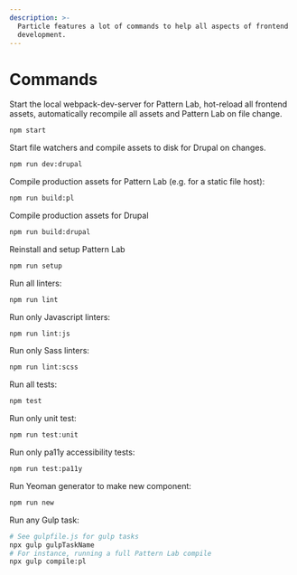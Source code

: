 ```yaml
---
description: >-
  Particle features a lot of commands to help all aspects of frontend
  development.
---
```


# Commands

Start the local webpack-dev-server for Pattern Lab, hot-reload all frontend assets, automatically recompile all assets and Pattern Lab on file change.

```bash
npm start
```

Start file watchers and compile assets to disk for Drupal on changes.

```bash
npm run dev:drupal
```

Compile production assets for Pattern Lab \(e.g. for a static file host\):

```bash
npm run build:pl
```

Compile production assets for Drupal

```bash
npm run build:drupal
```

Reinstall and setup Pattern Lab

```bash
npm run setup
```

Run all linters:

```bash
npm run lint
```

Run only Javascript linters:

```bash
npm run lint:js
```

Run only Sass linters:

```bash
npm run lint:scss
```

Run all tests:

```bash
npm test
```

Run only unit test:

```bash
npm run test:unit
```

Run only pa11y accessibility tests:

```bash
npm run test:pa11y
```

Run Yeoman generator to make new component:

```bash
npm run new
```

Run any Gulp task:

```bash
# See gulpfile.js for gulp tasks
npx gulp gulpTaskName
# For instance, running a full Pattern Lab compile
npx gulp compile:pl
```

